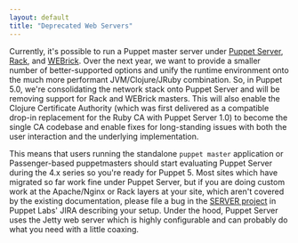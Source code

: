 ```yaml
---
layout: default
title: "Deprecated Web Servers"
---
```


[puppet server]: /puppetserver/2.0/services_master_puppetserver.html
[rack]: ./services_master_rack.html
[webrick]: ./services_master_webrick.html
[server project]: https://tickets.puppetlabs.com/browse/server

Currently, it's possible to run a Puppet master server under [Puppet Server][], [Rack][], and [WEBrick][].  Over the next year, we want to provide a smaller number of better-supported options and unify the runtime environment onto the much more performant JVM/Clojure/JRuby combination. So, in Puppet 5.0, we're consolidating the network stack onto Puppet Server and will be removing support for Rack and WEBrick masters. This will also enable the Clojure Certificate Authority (which was first delivered as a compatible drop-in replacement for the Ruby CA with Puppet Server 1.0) to become the single CA codebase and enable fixes for long-standing issues with both the user interaction and the underlying implementation.

This means that users running the standalone `puppet master` application or Passenger-based puppetmasters should start evaluating Puppet Server during the 4.x series so you're ready for Puppet 5. Most sites which have migrated so far work fine under Puppet Server, but if you are doing custom work at the Apache/Nginx or Rack layers at your site, which aren't covered by the existing documentation, please file a bug in the [SERVER project][] in Puppet Labs' JIRA describing your setup. Under the hood, Puppet Server uses the Jetty web server which is highly configurable and can probably do what you need with a little coaxing.

